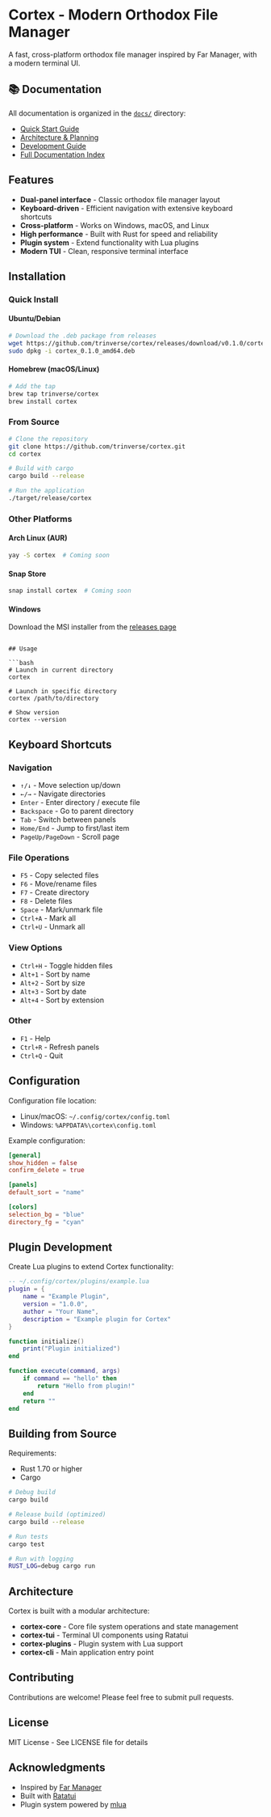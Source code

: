# Cortex - Modern Orthodox File Manager

A fast, cross-platform orthodox file manager inspired by Far Manager, with a modern terminal UI.

## 📚 Documentation

All documentation is organized in the [`docs/`](./docs/) directory:
- [Quick Start Guide](./docs/guides/QUICKSTART.md)
- [Architecture & Planning](./docs/cortex-architecture-plan.md)
- [Development Guide](./docs/development/DEVELOPMENT.md)
- [Full Documentation Index](./docs/README.md)

## Features

- **Dual-panel interface** - Classic orthodox file manager layout
- **Keyboard-driven** - Efficient navigation with extensive keyboard shortcuts
- **Cross-platform** - Works on Windows, macOS, and Linux
- **High performance** - Built with Rust for speed and reliability
- **Plugin system** - Extend functionality with Lua plugins
- **Modern TUI** - Clean, responsive terminal interface

## Installation

### Quick Install

#### Ubuntu/Debian
```bash
# Download the .deb package from releases
wget https://github.com/trinverse/cortex/releases/download/v0.1.0/cortex_0.1.0_amd64.deb
sudo dpkg -i cortex_0.1.0_amd64.deb
```

#### Homebrew (macOS/Linux)
```bash
# Add the tap
brew tap trinverse/cortex
brew install cortex
```

### From Source

```bash
# Clone the repository
git clone https://github.com/trinverse/cortex.git
cd cortex

# Build with cargo
cargo build --release

# Run the application
./target/release/cortex
```

### Other Platforms

#### Arch Linux (AUR)
```bash
yay -S cortex  # Coming soon
```

#### Snap Store
```bash
snap install cortex  # Coming soon
```

#### Windows
Download the MSI installer from the [releases page](https://github.com/trinverse/cortex/releases)
```

## Usage

```bash
# Launch in current directory
cortex

# Launch in specific directory
cortex /path/to/directory

# Show version
cortex --version
```

## Keyboard Shortcuts

### Navigation
- `↑/↓` - Move selection up/down
- `←/→` - Navigate directories
- `Enter` - Enter directory / execute file
- `Backspace` - Go to parent directory
- `Tab` - Switch between panels
- `Home/End` - Jump to first/last item
- `PageUp/PageDown` - Scroll page

### File Operations
- `F5` - Copy selected files
- `F6` - Move/rename files
- `F7` - Create directory
- `F8` - Delete files
- `Space` - Mark/unmark file
- `Ctrl+A` - Mark all
- `Ctrl+U` - Unmark all

### View Options
- `Ctrl+H` - Toggle hidden files
- `Alt+1` - Sort by name
- `Alt+2` - Sort by size
- `Alt+3` - Sort by date
- `Alt+4` - Sort by extension

### Other
- `F1` - Help
- `Ctrl+R` - Refresh panels
- `Ctrl+Q` - Quit

## Configuration

Configuration file location:
- Linux/macOS: `~/.config/cortex/config.toml`
- Windows: `%APPDATA%\cortex\config.toml`

Example configuration:

```toml
[general]
show_hidden = false
confirm_delete = true

[panels]
default_sort = "name"

[colors]
selection_bg = "blue"
directory_fg = "cyan"
```

## Plugin Development

Create Lua plugins to extend Cortex functionality:

```lua
-- ~/.config/cortex/plugins/example.lua
plugin = {
    name = "Example Plugin",
    version = "1.0.0",
    author = "Your Name",
    description = "Example plugin for Cortex"
}

function initialize()
    print("Plugin initialized")
end

function execute(command, args)
    if command == "hello" then
        return "Hello from plugin!"
    end
    return ""
end
```

## Building from Source

Requirements:
- Rust 1.70 or higher
- Cargo

```bash
# Debug build
cargo build

# Release build (optimized)
cargo build --release

# Run tests
cargo test

# Run with logging
RUST_LOG=debug cargo run
```

## Architecture

Cortex is built with a modular architecture:

- **cortex-core** - Core file system operations and state management
- **cortex-tui** - Terminal UI components using Ratatui
- **cortex-plugins** - Plugin system with Lua support
- **cortex-cli** - Main application entry point

## Contributing

Contributions are welcome! Please feel free to submit pull requests.

## License

MIT License - See LICENSE file for details

## Acknowledgments

- Inspired by [Far Manager](https://www.farmanager.com/)
- Built with [Ratatui](https://github.com/ratatui/ratatui)
- Plugin system powered by [mlua](https://github.com/mlua-rs/mlua)